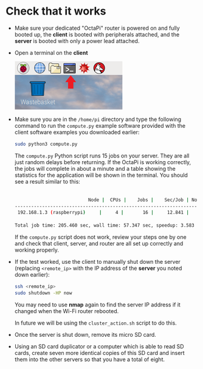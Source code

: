 # Check that it works

- Make sure your dedicated "OctaPi" router is powered on and fully booted up, the **client** is booted with peripherals attached, and the **server** is booted with only a power lead attached.

- Open a terminal on the **client**

    ![Terminal](images/terminal.png)

- Make sure you are in the `/home/pi` directory and type the following command to run the `compute.py` example software provided with the client software examples you downloaded earlier:

    ```bash
    sudo python3 compute.py
    ```
    The `compute.py` Python script runs 15 jobs on your server. They are all just random delays before returning. If the OctaPi is working correctly, the jobs will complete in about a minute and a table showing the statistics for the application will be shown in the terminal. You should see a result similar to this:
    
    ```bash
    
                               Node |  CPUs |    Jobs |    Sec/Job | Node Time Sec
    ------------------------------------------------------------------------------
     192.168.1.3 (raspberrypi)     |     4 |       16 |     12.841 |        205.460
    
    Total job time: 205.460 sec, wall time: 57.347 sec, speedup: 3.583
    ```


    If the `compute.py` script does not work, review your steps one by one and check that client, server, and router are all set up correctly and working properly.

- If the test worked, use the client to manually shut down the server (replacing `<remote_ip>` with the IP address of the **server** you noted down earlier):

    ```bash
    ssh <remote_ip>
    sudo shutdown -HP now
    ```

    You may need to use **nmap** again to find the server IP address if it changed when the Wi-Fi router rebooted.

    In future we will be using the `cluster_action.sh` script to do this.

- Once the server is shut down, remove its micro SD card.

- Using an SD card duplicator or a computer which is able to read SD cards, create seven more identical copies of this SD card and insert them into the other servers so that you have a total of eight.
